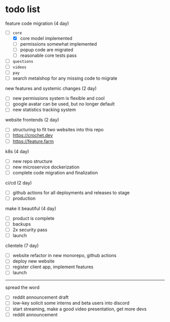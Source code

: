 
# todo list

feature code migration (4 day)
- [ ] `core`
  - [x] core model implemented
  - [ ] permissions somewhat implemented
  - [ ] popup code are migrated
  - [ ] reasonable core tests pass
- [ ] `questions`
- [ ] `videos`
- [ ] `pay`
- [ ] search metalshop for any missing code to migrate

new features and systemic changes (2 day)
- [ ] new permissions system is flexible and cool
- [ ] google avatar can be used, but no longer default
- [ ] new statistics tracking system

website frontends (2 day)
- [ ] structuring to fit two websites into this repo
- [ ] https://crochet.dev
- [ ] https://feature.farm

k8s (4 day)
- [ ] new repo structure
- [ ] new microservice dockerization
- [ ] complete code migration and finalization

ci/cd (2 day)
- [ ] github actions for all deployments and releases to stage
- [ ] production

make it beautiful (4 day)
- [ ] product is complete
- [ ] backups
- [ ] 2x security pass
- [ ] launch

clientele (7 day)
- [ ] website refactor in new monorepo, github actions
- [ ] deploy new website
- [ ] register client app, implement features
- [ ] launch

--------

spread the word
- [ ] reddit announcement draft
- [ ] low-key solicit some interns and beta users into discord
- [ ] start streaming, make a good video presentation, get more devs
- [ ] reddit announcement
